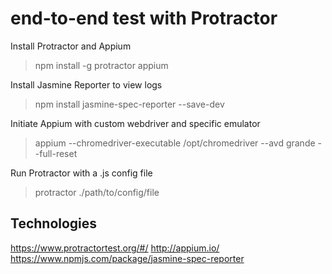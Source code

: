 # end-to-end test with Protractor

Install Protractor and Appium
> npm install -g protractor appium

Install Jasmine Reporter to view logs
> npm install jasmine-spec-reporter --save-dev

Initiate Appium with custom webdriver and specific emulator
> appium --chromedriver-executable /opt/chromedriver --avd grande --full-reset

Run Protractor with a .js config file
> protractor ./path/to/config/file


## Technologies
https://www.protractortest.org/#/
http://appium.io/
https://www.npmjs.com/package/jasmine-spec-reporter